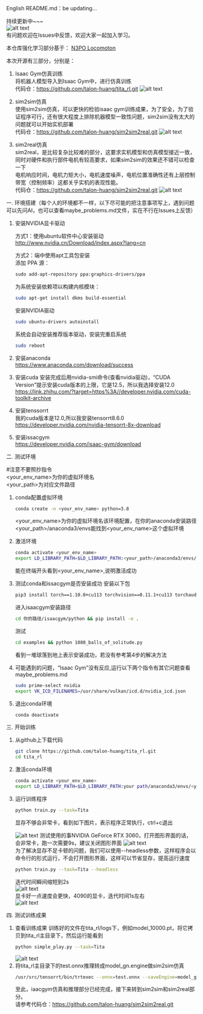 English README.md：be updating...

持续更新中~~~  
![alt text](pictures_videos/output.gif)  
有问题欢迎在Issues中反馈，欢迎大家一起加入学习。

本仓库强化学习部分基于：
[N3PO Locomoton](https://github.com/zeonsunlightyu/LocomotionWithNP3O.git)

本次开源有三部分，分别是：  
1. Isaac Gym仿真训练  
        将机器人模型导入到Isaac Gym中，进行仿真训练  
代码仓：https://github.com/talon-huang/tita_rl.git
![alt text](<pictures_videos/isaac_gym.gif>)
    
2. sim2sim仿真  
        使用sim2sim仿真，可以更快的检验isaac gym训练成果，为了安全，为了验证程序可行，还有很大程度上排除机器模型一致性问题，sim2sim没有太大的问题就可以开始实机部署  
    代码仓：https://github.com/talon-huang/sim2sim2real.git
![alt text](<pictures_videos/sim_webots.gif>)
3. sim2real仿真  
        sim2real，是比较复杂比较难的部分，这要求实机模型和仿真模型接近一致，同时对硬件和执行部件电机有较高要求，如果sim2sim的效果还不错可以检查一下  
        电机响应时间，电机力矩大小，电机速度噪声，电机位置准确性还有上层控制带宽（控制频率）这都关乎实机的表现性能。  
    代码仓：https://github.com/talon-huang/sim2sim2real.git 
![alt text](pictures_videos/real_robot.gif)

一. 环境搭建（每个人的环境都不一样，以下尽可能的把注意事项写上，遇到问题可以先问AI，也可以查看maybe_problems.md文件，实在不行在Issues上反馈）

1. 安装NVIDIA显卡驱动

    方式1：使用ubuntu软件中心安装驱动  
        http://www.nvidia.cn/Download/index.aspx?lang=cn

    方式2：端中使用apt工具包安装  
        添加 PPA 源：  
    ```markdown
    sudo add-apt-repository ppa:graphics-drivers/ppa  
    ``` 
    为系统安装依赖项以构建内核模块： 
    ```bash 
    sudo apt-get install dkms build-essential  
    ```  
    安装NVIDIA驱动  
    ```bash 
    sudo ubuntu-drivers autoinstall  
    ```
    系统会自动安装推荐版本驱动，安装完重启系统  
    ```bash 
    sudo reboot  
    ```

2. 安装anaconda  
    https://www.anaconda.com/download/success  

3. 安装cuda
    安装完成后用nvidia-smi命令(查看nvidia驱动)，“CUDA Version”提示安装cuda版本的上限，它是12.5，所以我选择安装12.0  
    https://link.zhihu.com/?target=https%3A//developer.nvidia.com/cuda-toolkit-archive

4. 安装tenssorrt  
    我的cuda版本是12.0,所以我安装tensorrt8.6.0  
    https://developer.nvidia.com/nvidia-tensorrt-8x-download

5. 安装issacgym  
    https://developer.nvidia.com/isaac-gym/download  

二. 测试环境

#注意不要照抄指令  
    <your_env_name>为你的虚拟环境名  
    <your_path>为对应文件路径  

1. conda配置虚拟环境
    ```bash
    conda create -n <your_env_name> python=3.8
    ```
    <your_env_name>为你的虚拟环境名该环境配置，在你的anaconda安装路径<your_path>/anaconda3/envs能找到<your_env_name>这个虚拟环境  
2. 激活环境
    ```bash
    conda activate <your_env_name>
    export LD_LIBRARY_PATH=$LD_LIBRARY_PATH:<your_path>/anaconda3/envs/<your_env_name>/lib
    ```
    能在终端开头看到<your_env_name>,说明激活成功

3. 测试conda和issacgym是否安装成功
        安装以下包
    ```bash
    pip3 install torch==1.10.0+cu113 torchvision==0.11.1+cu113 torchaudio==0.10.0+cu113 -f https://download.pytorch.org/whl/cu113/torch_stable.html
    ```
    进入isaacgym安装路径
    ```bash
    cd 你的路径/isaacgym/python && pip install -e .  
    ```
    测试
    ```bash
    cd examples && python 1080_balls_of_solitude.py
    ```
    看到一堆球落到地上表示安装成功，若没有参考第4步的解决方法

4. 可能遇到的问题，“Isaac Gym”没有反应,运行以下两个指令有其它问题查看maybe_problems.md
    ```bash
    sudo prime-select nvidia
    export VK_ICD_FILENAMES=/usr/share/vulkan/icd.d/nvidia_icd.json
5. 退出conda环境
    ```bash
    conda deactivate
    ```

三. 开始训练

1. 从github上下载代码
    ```bash
    git clone https://github.com/talon-huang/tita_rl.git
    cd tita_rl
    ```
2. 激活conda环境   
    ```bash 
    conda activate <your_env_name>
    export LD_LIBRARY_PATH=$LD_LIBRARY_PATH:your path/anaconda3/envs/<your_env_name>/lib
    ```
3. 运行训练程序
    ```bash
    python train.py --task=Tita
    ```
    显存不够会非常卡，看到如下图片，表示程序正常执行，ctrl+c退出

    ![alt text](pictures_videos/image-1.png)
    测试使用的事NVIDIA GeForce RTX 3060，打开图形界面的话，会非常卡，跑一次需要9s，建议关闭图形界面
    ![alt text](pictures_videos/image-2.png)\
    为了解决显存不足卡顿的问题，我们可以使用--headless参数，这样程序会以命令行的形式运行，不会打开图形界面，这样可以节省显存，提高运行速度
    
    ```bash
    python train.py --task=Tita --headless
    ```
    迭代时间瞬间缩短到2s  
    ![alt text](pictures_videos/image-3.png)  
    显卡好一点速度会更快，4090的显卡，迭代时间1s左右  
    ![alt text](pictures_videos/c7f9d78b-e6f7-46a5-b9cc-187ca142d9f5.jpeg)

四. 测试训练成果
1. 查看训练成果
        训练好的文件在tita_rl/logs下，例如model_10000.pt，将它拷贝到tita_rl主目录下，然后运行能看到
    ```bash
    python simple_play.py --task=Tita
    ```
    ![alt text](<pictures_videos/isaac_gym.gif>)
2. 将tita_rl主目录下的test.onnx推理转成model_gn.engine做sim2sim仿真
    ```bash
    /usr/src/tensorrt/bin/trtexec --onnx=test.onnx --saveEngine=model_gn.engine
    ```
    至此，iaacgym仿真和推理部分已经完成，接下来转到sim2sim和sim2real部分。  
    请参考代码仓：https://github.com/talon-huang/sim2sim2real.git
